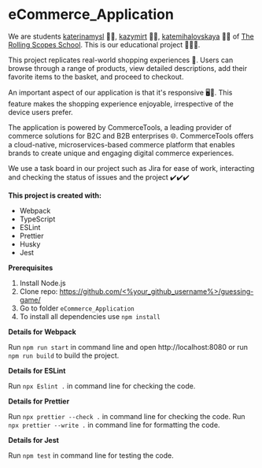 # eCommerce_Application

We are students [katerinamysl](https://github.com/katerinamysl) 🙋‍♀️, [kazymirt](https://github.com/kazymirt) 🙋‍♂️, [katemihalovskaya](https://github.com/katemihalovskaya) 🙋‍♀️ of [The Rolling Scopes School](https://rollingscopes.com/). This is our educational project 📓🧑‍🎓.

This project replicates real-world shopping experiences 🛒. Users can browse through a range of products, view detailed descriptions, add their favorite items to the basket, and proceed to checkout.

An important aspect of our application is that it's responsive 🖥️📱. This feature makes the shopping experience enjoyable, irrespective of the device users prefer.

The application is powered by CommerceTools, a leading provider of commerce solutions for B2C and B2B enterprises 🌐. CommerceTools offers a cloud-native, microservices-based commerce platform that enables brands to create unique and engaging digital commerce experiences.

We use a task board in our project such as Jira for ease of work, interacting and checking the status of issues and the project ✔️✔️✔️

**This project is created with:**

- Webpack
- TypeScript
- ESLint
- Prettier
- Husky
- Jest

**Prerequisites**

1. Install Node.js
1. Clone repo: [https://github.com/<%your_github_username%>/guessing-game/](https://github.com/KaterinaMysl/eCommerce_Application.git)
1. Go to folder `eCommerce_Application`
1. To install all dependencies use `npm install`

**Details for Webpack**

Run `npm run start` in command line and open http://localhost:8080 or run `npm run build` to build the project.

**Details for ESLint**

Run `npx Eslint .` in command line for checking the code.

**Details for Prettier**

Run `npx prettier --check .` in command line for checking the code.
Run `npx prettier --write .` in command line for formatting the code.

**Details for Jest**

Run `npm test` in command line for testing the code.
